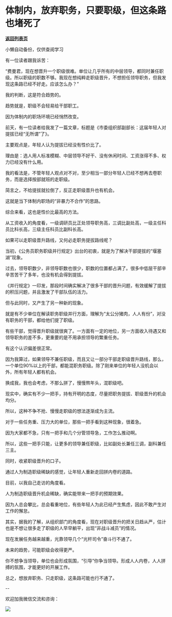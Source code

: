 # 体制内，放弃职务，只要职级，但这条路也堵死了

[**返回列表页**](/gzh/费曼的小茶馆)

小懒自动备份，仅供查阅学习

有一位读者跟我诉苦：

  

“费曼君，现在想晋升一个职级很难。单位让几乎所有的中层领导，都同时兼任职级。所以职级的职数不够。我现在想纯粹走职级晋升，不想担任领导职务，但我发现这条路已经不好走。应该怎么办？”  

  

我的判断，这是符合趋势的。

  

趋势就是，职级不会轻易给干部职工。

  

因为体制内的职场环境已经悄然改变。

  

前天，有一位读者给我发了一篇文章，标题是《市委组织部副部长：这届年轻人对提拔已经“无所谓”了》。  

  

主要观点是，年轻人认为提拔已经没有性价比了。  

  

理由是：选人用人标准模糊、中层领导不好干、没有休闲时间、工资涨得不多、权力已经没有什么用。

  

我的看法是，不管年轻人观点对不对，至少相当一部分年轻人已经不想再去卷职务，而是选择按部就班的走职级。

  

简言之，不给提拔就拉倒了，反正走职级晋升也有机会。  

  

这就是当下体制内职场的“非暴力不合作”的思路。  

  

综合来看，这也是性价比最高的方法。  

  

从工资收入的角度看，一级调研员比正处领导职务高，三调比副处高，一级主任科员比科长高，三级主任科员比副科长高。  

  

如果可以走职级晋升路线，又何必走职务提拔路线呢？  

  

当初，《公务员职务职级并行规定》出台的初衷，就是为了解决干部提拔的“堰塞湖”现象。  

  

过去，领导职数少，非领导职数也很少，职数的位置都占满了。很多中低层干部辛辛苦苦干了多年，也没有机会得到提拔。  

  

《并行规定》一印发，那段时间确实解决了很多干部的晋升问题，有效缓解了提拔的积压问题，并且激发了干部队伍的活力。

  

但与此同时，又产生了另一种新的现象。  

  

就是有不少单位在解读职务职级并行方面，理解为“太公分猪肉，人人有份”，对没有职务的干部，都给他们提了职级。

  

有些干部，觉得晋升职级就很爽了。一方面有一定的地位，另一方面收入待遇又和领导职务的差不多，更重要的是不用承担领导的繁重任务。  

  

有这个认识偏差很正常。  

  

因为我算过，如果领导不兼任职级，而且又让一部分干部走职级晋升路线，那么，一个单位90%以上的干部，都能混职务职级。除了刚来单位的年轻人没机会以外，所有年轻人都有机会。

  

换成我，我也会考虑，不那么拼了，慢慢熬年头，混职级吧。  

  

现实中，确实有不少一把手，持有开明的态度，尽量把职务提拔、职级晋升的机会均分。  

  

所以，这种不争不抢、慢慢走职级的想法逐渐成为主流。  

  

对于一些任务重、压力大的单位，那些一把手看到这种现象，很着急。  

  

因为大家都不急，只有一把手和几个分管领导急，工作怎么推动啊。

  

所以，这些一把手只能，让更多的领导兼任职级，比如副处长兼任三调，副科兼任三主。

  

同时，收紧职级晋升的口子。

  

通过人为制造职级稀缺的感觉，让年轻人重新走回拼内卷的道路。

  

目前，以我自己走访的角度看。  

  

人为制造职级晋升机会稀缺，确实能带来一把手的预期效果。

  

因为人总会攀比，总会看重地位，有些年轻人为此已经产生焦虑，因此不敢产生对工作的懈怠。  

  

其实，据我的了解，从组织部门的角度看，现在对职级晋升的把关日趋从严，估计也是不想让很多走了职级的人早早躺平，出现“非战斗减员”的情况。  

  

现在发展任务越来越重，光靠领导几个“光杆司令”奋斗行不通了。  

  

未来的趋势，可能职级会收得更严。  

  

你不想争当领导，单位也会形成氛围，“引导”你争当领导。形成人人内卷，人人拼搏的氛围，才能更好的开展工作。  

  

总之，想放弃职务、只走职级，这条路可能也行不通了。  

  

\--  

  

欢迎加我微信交流和咨询：

  

![](https://mmbiz.qpic.cn/mmbiz_jpg/4ufdCXwkRArXJOgKic3pgrRsdiawr1ibm7mzPQvlZ8ceOlTw0g6TicS0NCIt6duqBrYAj2ElGykGf0WLqTeDmKEHJQ/640?wx_fmt=jpeg)

